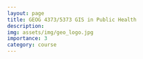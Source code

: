 ```yaml
---
layout: page
title: GEOG 4373/5373 GIS in Public Health
description: 
img: assets/img/geo_logo.jpg
importance: 3
category: course
---
```

